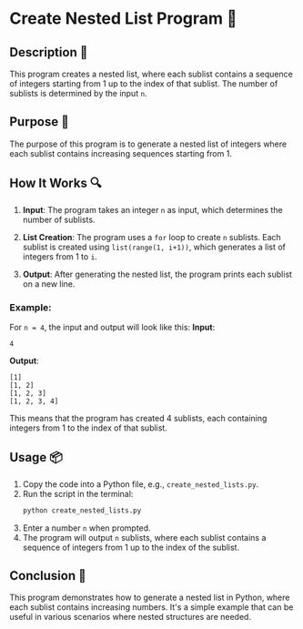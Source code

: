 # Create Nested List Program 📝

## Description 📝

This program creates a nested list, where each sublist contains a sequence of integers starting from 1 up to the index of that sublist.
The number of sublists is determined by the input `n`.

## Purpose 🎯

The purpose of this program is to generate a nested list of integers where each sublist contains increasing sequences starting from 1.

## How It Works 🔍

1. **Input**: The program takes an integer `n` as input, which determines the number of sublists.
2. **List Creation**: The program uses a `for` loop to create `n` sublists. Each sublist is created using `list(range(1, i+1))`, which generates a list of integers from 1 to `i`.

3. **Output**: After generating the nested list, the program prints each sublist on a new line.

### Example:

For `n = 4`, the input and output will look like this:
**Input**:

```plaintext
4
```

**Output**:

```plaintext
[1]
[1, 2]
[1, 2, 3]
[1, 2, 3, 4]
```

This means that the program has created 4 sublists, each containing integers from 1 to the index of that sublist.

## Usage 📦

1. Copy the code into a Python file, e.g., `create_nested_lists.py`.
2. Run the script in the terminal:
    ```bash
    python create_nested_lists.py
    ```
3. Enter a number `n` when prompted.
4. The program will output `n` sublists, where each sublist contains a sequence of integers from 1 up to the index of the sublist.

## Conclusion 🚀

This program demonstrates how to generate a nested list in Python, where each sublist contains increasing numbers.
It's a simple example that can be useful in various scenarios where nested structures are needed.
